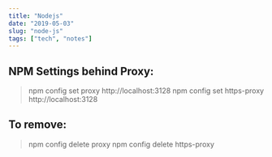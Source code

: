```yaml
---
title: "Nodejs"
date: "2019-05-03"
slug: "node-js"
tags: ["tech", "notes"]
---
```


## NPM Settings behind Proxy:
> 
> npm config set proxy http://localhost:3128
> npm config set https-proxy http://localhost:3128

## To remove:
> npm config delete proxy
> npm config delete https-proxy